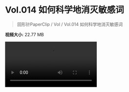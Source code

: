 # Vol.014 如何科学地消灭敏感词

> 回形针PaperClip / Vol / Vol.014 如何科学地消灭敏感词

**视频大小**: 22.77 MB

<div class="video"><video src="https://file.hsyhx.top/archive/PaperClip/Vol/014.mp4" controls preload>🤔 您的浏览器不支持 video 标签</video></div>